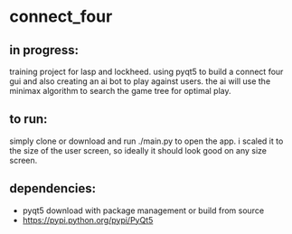 # connect_four

## in progress:
training project for lasp and lockheed. using pyqt5 to build a connect four gui and also creating an ai bot to play against users. the ai will use the minimax algorithm to search the game tree for optimal play. 

## to run:
simply clone or download and run ./main.py to open the app. i scaled it to the size of the user screen, so ideally it should look good on any size screen. 

## dependencies:
- pyqt5 download with package management or build from source 
- https://pypi.python.org/pypi/PyQt5
